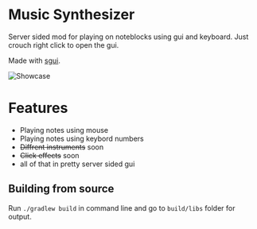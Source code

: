 # Music Synthesizer

Server sided mod for playing on noteblocks using gui and keyboard.
Just crouch right click to open the gui.

Made with [sgui](https://github.com/Patbox/sgui).

![Showcase](https://github.com/DevLisuu/Music-Synthesizer/raw/main/art/showcase1.0.png)

# Features
- Playing notes using mouse
- Playing notes using keybord numbers
- ~~Diffrent instruments~~ soon
- ~~Click effects~~ soon
- all of that in pretty server sided gui

## Building from source

Run `./gradlew build` in command line and go to `build/libs` folder for output.
